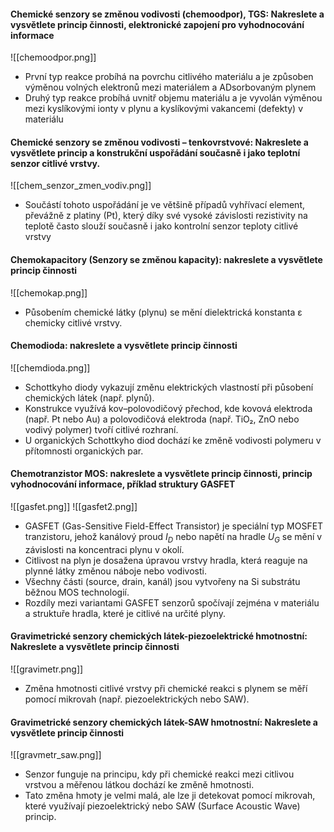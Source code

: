 #### Chemické senzory se změnou vodivosti (chemoodpor), TGS: Nakreslete a vysvětlete princip činnosti, elektronické zapojení pro vyhodnocování informace
![[chemoodpor.png]]
- První typ reakce probíhá na povrchu citlivého materiálu a je způsoben výměnou volných elektronů mezi materiálem a ADsorbovaným plynem
- Druhý typ reakce probíhá uvnitř objemu materiálu a je vyvolán výměnou mezi kyslíkovými ionty v plynu a kyslíkovými vakancemi (defekty) v materiálu

#### Chemické senzory se změnou vodivosti – tenkovrstvové: Nakreslete a vysvětlete princip a konstrukční uspořádání současně i jako teplotní senzor citlivé vrstvy.
![[chem_senzor_zmen_vodiv.png]]
- Součástí tohoto uspořádání je ve většině případů vyhřívací element, převážně z platiny (Pt), který díky své vysoké závislosti rezistivity na teplotě často slouží současně i jako kontrolní senzor teploty citlivé vrstvy

#### Chemokapacitory (Senzory se změnou kapacity): nakreslete a vysvětlete princip činnosti
![[chemokap.png]]
- Působením chemické látky (plynu) se mění dielektrická konstanta ε chemicky
citlivé vrstvy.

#### Chemodioda: nakreslete a vysvětlete princip činnosti
![[chemdioda.png]]
- Schottkyho diody vykazují změnu elektrických vlastností při působení
chemických látek (např. plynů). 
- Konstrukce využívá kov–polovodičový přechod, kde kovová elektroda (např. Pt nebo Au) a polovodičová elektroda (např. TiO₂, ZnO nebo vodivý polymer) tvoří citlivé rozhraní.
- U organických Schottkyho diod dochází ke změně vodivosti polymeru v přítomnosti organických par.
#### Chemotranzistor MOS: nakreslete a vysvětlete princip činnosti, princip vyhodnocování informace, příklad struktury GASFET
![[gasfet.png]]
![[gasfet2.png]]
- GASFET (Gas-Sensitive Field-Effect Transistor) je speciální typ MOSFET tranzistoru, jehož kanálový proud $I_D$ nebo napětí na hradle $U_G$ se mění v závislosti na koncentraci plynu v okolí.
- Citlivost na plyn je dosažena úpravou vrstvy hradla, která reaguje na plynné látky změnou náboje nebo vodivosti.
- Všechny části (source, drain, kanál) jsou vytvořeny na Si substrátu běžnou MOS technologií.
- Rozdíly mezi variantami GASFET senzorů spočívají zejména v materiálu a struktuře hradla, které je citlivé na určité plyny.
#### Gravimetrické senzory chemických látek-piezoelektrické hmotnostní: Nakreslete a vysvětlete princip činnosti
![[gravimetr.png]]
- Změna hmotnosti citlivé vrstvy při chemické reakci s plynem se měří pomocí mikrovah (např. piezoelektrických nebo SAW).

#### Gravimetrické senzory chemických látek-SAW hmotnostní: Nakreslete a vysvětlete princip činnosti
![[gravmetr_saw.png]]
- Senzor funguje na principu, kdy při chemické reakci mezi citlivou vrstvou a měřenou látkou dochází ke změně hmotnosti.
- Tato změna hmoty je velmi malá, ale lze ji detekovat pomocí mikrovah, které využívají piezoelektrický nebo SAW (Surface Acoustic Wave) princip.